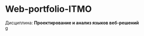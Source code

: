 # Web-portfolio-ITMO
Дисциплина: <b>Проектирование и анализ языков веб-решений</b></br>
<a href="www.google.com">g</a>
